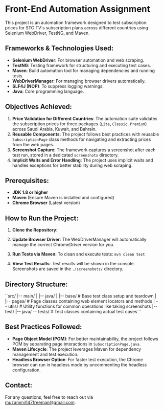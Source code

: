 # Front-End Automation Assignment

This project is an automation framework designed to test subscription prices for STC TV's subscription plans across different countries using Selenium WebDriver, TestNG, and Maven.

## Frameworks & Technologies Used:
- **Selenium WebDriver**: For browser automation and web scraping.
- **TestNG**: Testing framework for structuring and executing test cases.
- **Maven**: Build automation tool for managing dependencies and running tests.
- **WebDriverManager**: For managing browser drivers automatically.
- **SLF4J (NOP)**: To suppress logging warnings.
- **Java**: Core programming language.

## Objectives Achieved:
1. **Price Validation for Different Countries**: The automation suite validates the subscription prices for three packages (`Lite`, `Classic`, `Premium`) across Saudi Arabia, Kuwait, and Bahrain.
2. **Reusable Components**: The project follows best practices with reusable `SubscriptionPage` class methods for navigating and extracting prices from the web pages.
3. **Screenshot Capture**: The framework captures a screenshot after each test run, stored in a dedicated `screenshots` directory.
4. **Implicit Waits and Error Handling**: The project uses implicit waits and handles exceptions for better stability during web scraping.

## Prerequisites:
- **JDK 1.8 or higher**
- **Maven** (Ensure Maven is installed and configured)
- **Chrome Browser** (Latest version)

## How to Run the Project:

1. **Clone the Repository**:


2. **Update Browser Driver**:
The WebDriverManager will automatically manage the correct ChromeDriver version for you.

3. **Run Tests via Maven**:
To clean and execute tests:
`mvn clean test`

4. **View Test Results**:
Test results will be shown in the console. Screenshots are saved in the `./screenshots/` directory.

## Directory Structure:

``src/ |-- main/ | |-- java/ | |-- base/ # Base test class setup and teardown | |-- pages/ # Page classes containing web element locators and methods | -- utils/ # Utility functions for common operations like taking screenshots |-- test/ |-- java/ -- tests/ # Test classes containing actual test cases```


## Best Practices Followed:
- **Page Object Model (POM)**: For better maintainability, the project follows POM by separating page interactions in `SubscriptionPage.java`.
- **Maven Lifecycle**: The project leverages Maven for dependency management and test execution.
- **Headless Browser Option**: For faster test execution, the Chrome browser can run in headless mode by uncommenting the headless configuration.

## Contact:
For any questions, feel free to reach out via muzammil147freeman@gmail.com.

